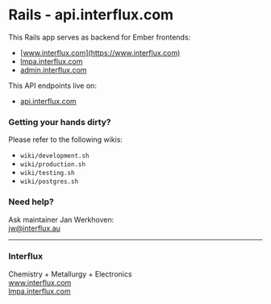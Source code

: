 # Rails - api.interflux.com

This Rails app serves as backend for Ember frontends:

- [www.interflux.com](https://www.interflux.com)
- [lmpa.interflux.com](https://lmpa.interflux.com)
- [admin.interflux.com](https://admin.interflux.com)

This API endpoints live on:

- [api.interflux.com](https://api.interflux.com)

### Getting your hands dirty?

Please refer to the following wikis:

- `wiki/development.sh`
- `wiki/production.sh`
- `wiki/testing.sh`
- `wiki/postgres.sh`

<!-- ### Monitoring

Performance is being monitored with [Skylight](https://www.skylight.io/):

[![View performance data on Skylight](https://badges.skylight.io/status/X6AeuWw7d420.svg?token=xjlaKnGsxC6MepZC9jrriSodEoM-ftVr710jzHUfbVE)](https://www.skylight.io/app/applications/X6AeuWw7d420)

[![View performance data on Skylight](https://badges.skylight.io/rpm/X6AeuWw7d420.svg?token=xjlaKnGsxC6MepZC9jrriSodEoM-ftVr710jzHUfbVE)](https://www.skylight.io/app/applications/X6AeuWw7d420)

[![View performance data on Skylight](https://badges.skylight.io/typical/X6AeuWw7d420.svg?token=xjlaKnGsxC6MepZC9jrriSodEoM-ftVr710jzHUfbVE)](https://www.skylight.io/app/applications/X6AeuWw7d420)

[![View performance data on Skylight](https://badges.skylight.io/problem/X6AeuWw7d420.svg?token=xjlaKnGsxC6MepZC9jrriSodEoM-ftVr710jzHUfbVE)](https://www.skylight.io/app/applications/X6AeuWw7d420) -->

### Need help?

Ask maintainer Jan Werkhoven:  
<a href="mailto:jw@interflux.au">jw@interflux.au</a>

---

### Interflux

Chemistry + Metallurgy + Electronics  
<a href="https://www.interflux.com">www.interflux.com</a>  
<a href="https://lmpa.interflux.com">lmpa.interflux.com</a>
